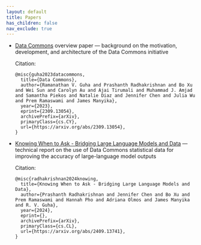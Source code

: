 ```yaml
---
layout: default
title: Papers
has_children: false
nav_exclude: true
---
```


- [Data Commons](http://arxiv.org/abs/2309.13054) overview paper &mdash; background on the motivation, development, and architecture of the Data Commons initiative

    Citation:

    ```
    @misc{guha2023datacommons,
      title={Data Commons}, 
      author={Ramanathan V. Guha and Prashanth Radhakrishnan and Bo Xu and Wei Sun and Carolyn Au and Ajai Tirumali and Muhammad J. Amjad and Samantha Piekos and Natalie Diaz and Jennifer Chen and Julia Wu and Prem Ramaswami and James Manyika},
      year={2023},
      eprint={2309.13054},
      archivePrefix={arXiv},
      primaryClass={cs.CY},
      url={https://arxiv.org/abs/2309.13054}, 
    }
    ```

- [Knowing When to Ask - Bridging Large Language Models and Data](https://arxiv.org/abs/2409.13741) &mdash; technical report on the use of Data Commons statistical data for improving the accuracy of large-language model outputs

    Citation:
    
    ```
    @misc{radhakrishnan2024knowing,
      title={Knowing When to Ask - Bridging Large Language Models and Data}, 
      author={Prashanth Radhakrishnan and Jennifer Chen and Bo Xu and Prem Ramaswami and Hannah Pho and Adriana Olmos and James Manyika and R. V. Guha},
      year={2024},
      eprint={},
      archivePrefix={arXiv},
      primaryClass={cs.CL},
      url={https://arxiv.org/abs/2409.13741}, 
    }
    ```
